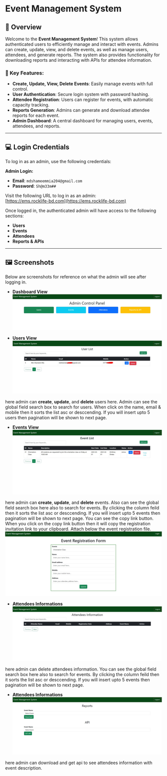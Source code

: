 # Event Management System

## 🚀 Overview

Welcome to the **Event Management System**! This system allows authenticated users to efficiently manage and interact with events. Admins can create, update, view, and delete events, as well as manage users, attendees, and generate reports. The system also provides functionality for downloading reports and interacting with APIs for attendee information.

### 🔑 Key Features:

- **Create, Update, View, Delete Events**: Easily manage events with full control.
- **User Authentication**: Secure login system with password hashing.
- **Attendee Registration**: Users can register for events, with automatic capacity tracking.
- **Reports Generation**: Admins can generate and download attendee reports for each event.
- **Admin Dashboard**: A central dashboard for managing users, events, attendees, and reports.

---

## 💻 Login Credentials

To log in as an admin, use the following credentials:

**Admin Login:**
- **Email**: `mdshameemmia204@gmail.com`
- **Password**: `Sh@m33m##`

Visit the following URL to log in as an admin:  
[https://ems.rocklife-bd.com](https://ems.rocklife-bd.com)

Once logged in, the authenticated admin will have access to the following sections:
- **Users**
- **Events**
- **Attendees**
- **Reports & APIs**

---

## 🖼️ Screenshots

Below are screenshots for reference on what the admin will see after logging in.

- **Dashboard View**  
  ![Description of dashboard](readme_images/dashboard.jpg)

- **Users View**  
  ![Description of user list](readme_images/users.jpg)

here admin can **create**, **update**, and **delete**  users here. Admin can see the global field search box to search for users. When click on the name, email & mobile then it sorts the list asc or desccending. If you will insert upto 5 users then pagination will be shown to next page.

- **Events View**  
  ![Description of event list](readme_images/events.jpg)

here admin can **create**, **update**, and **delete** events. Also can see the global field search box here also to search for events. By clicking the column feild then it sorts the list asc or desccending. If you will insert upto 5 events then pagination will be shown to next page.
You can see the copy link button. When you click on the copy link button then it will copy the registration invitation link to your clipboard. Attach below the event registration file. 
![Description of attendees informations](readme_images/registration.jpg)


- **Attendees Informations**  
  ![Description of attendees informations](readme_images/attendees.jpg)

here admin can delete attendees information. You can see the global field search box here also to search for events. By clicking the column feild then it sorts the list asc or desccending. If you will insert upto 5 events then pagination will be shown to next page.

- **Attendees Informations**  
  ![Description of Reports & API](readme_images/apis.jpg)

here admin can download and get api to see attendees information with event description. 

